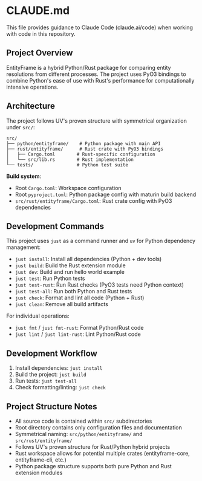 # CLAUDE.md

This file provides guidance to Claude Code (claude.ai/code) when working with code in this repository.

## Project Overview

EntityFrame is a hybrid Python/Rust package for comparing entity resolutions from different processes. The project uses PyO3 bindings to combine Python's ease of use with Rust's performance for computationally intensive operations.

## Architecture

The project follows UV's proven structure with symmetrical organization under `src/`:

```
src/
├── python/entityframe/    # Python package with main API
├── rust/entityframe/      # Rust crate with PyO3 bindings
│   ├── Cargo.toml        # Rust-specific configuration
│   └── src/lib.rs        # Rust implementation
└── tests/                # Python test suite
```

**Build system**: 
- Root `Cargo.toml`: Workspace configuration
- Root `pyproject.toml`: Python package config with maturin build backend
- `src/rust/entityframe/Cargo.toml`: Rust crate config with PyO3 dependencies

## Development Commands

This project uses `just` as a command runner and `uv` for Python dependency management:

- `just install`: Install all dependencies (Python + dev tools)
- `just build`: Build the Rust extension module
- `just dev`: Build and run hello world example
- `just test`: Run Python tests
- `just test-rust`: Run Rust checks (PyO3 tests need Python context)
- `just test-all`: Run both Python and Rust tests
- `just check`: Format and lint all code (Python + Rust)
- `just clean`: Remove all build artifacts

For individual operations:
- `just fmt` / `just fmt-rust`: Format Python/Rust code
- `just lint` / `just lint-rust`: Lint Python/Rust code

## Development Workflow

1. Install dependencies: `just install`
2. Build the project: `just build`
3. Run tests: `just test-all`
4. Check formatting/linting: `just check`

## Project Structure Notes

- All source code is contained within `src/` subdirectories
- Root directory contains only configuration files and documentation  
- Symmetrical naming: `src/python/entityframe/` and `src/rust/entityframe/`
- Follows UV's proven structure for Rust/Python hybrid projects
- Rust workspace allows for potential multiple crates (entityframe-core, entityframe-cli, etc.)
- Python package structure supports both pure Python and Rust extension modules